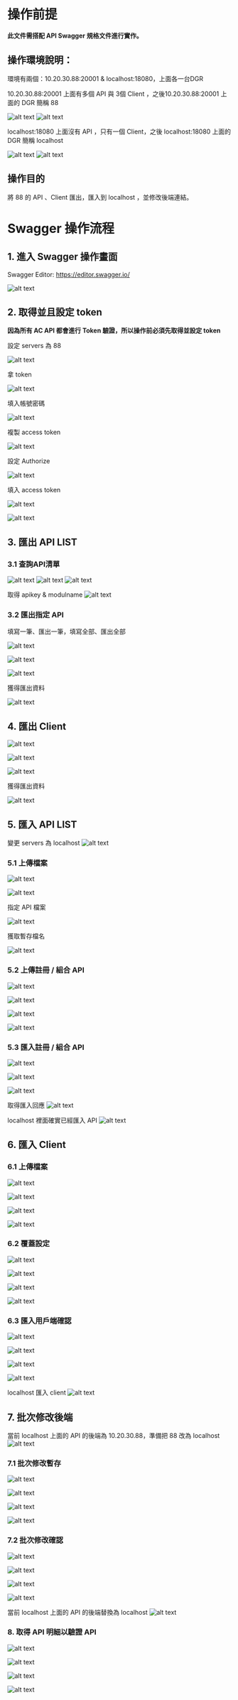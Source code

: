 # 操作前提

**此文件需搭配 API  Swagger 規格文件進行實作。**

## 操作環境說明：

環境有兩個：10.20.30.88:20001 & localhost:18080，上面各一台DGR

10.20.30.88:20001 上面有多個 API 與 3個 Client ，之後10.20.30.88:20001 上面的 DGR 簡稱 88

![alt text](png/image.png)
![alt text](png/image-1.png)

localhost:18080 上面沒有 API ，只有一個 Client，之後 localhost:18080 上面的 DGR 簡稱 localhost

![alt text](png/image-2.png)
![alt text](png/image-3.png)

## 操作目的

將 88 的 API 、Client 匯出，匯入到 localhost ，並修改後端連結。

# Swagger 操作流程

## 1. 進入 Swagger 操作畫面
Swagger Editor: https://editor.swagger.io/

![alt text](png/image-4.png)

## 2. 取得並且設定 token

**因為所有 AC API 都會進行 Token 驗證，所以操作前必須先取得並設定 token**

設定 servers 為 88

![alt text](png/image-5.png)

拿 token

![alt text](png/image-7.png)

填入帳號密碼

![alt text](png/image-8.png)

複製 access token

![alt text](png/image-9.png)

設定 Authorize

![alt text](png/image-10.png)

填入 access token

![alt text](png/image-11.png)

![alt text](png/image-12.png)

## 3. 匯出 API LIST

### 3.1 查詢API清單

![alt text](png/image-13.png)
![alt text](png/image-14.png)
![alt text](png/image-15.png)

取得 apikey & modulname
![alt text](png/image-16.png)

### 3.2 匯出指定 API 

填寫一筆、匯出一筆，填寫全部、匯出全部

![alt text](png/image-17.png)

![alt text](png/image-18.png)

![alt text](png/image-19.png)

獲得匯出資料

![alt text](png/image-20.png)

## 4. 匯出 Client

![alt text](png/image-21.png)

![alt text](png/image-22.png)

![alt text](png/image-23.png)

獲得匯出資料

![alt text](png/image-24.png)

## 5. 匯入 API LIST


變更 servers 為 localhost
![alt text](png/image-25.png)

### 5.1 上傳檔案

![alt text](png/image-26.png)

![alt text](png/image-27.png)

指定 API 檔案

![alt text](png/image-28.png)

獲取暫存檔名

![alt text](png/image-29.png)

### 5.2 上傳註冊 / 組合 API

![alt text](png/image-30.png)

![alt text](png/image-31.png)

![alt text](png/image-32.png)

![alt text](png/image-33.png)

### 5.3 匯入註冊 / 組合 API

![alt text](png/image-34.png)

![alt text](png/image-35.png)

![alt text](png/image-36.png)

取得匯入回應
![alt text](png/image-37.png)

localhost 裡面確實已經匯入 API
![alt text](png/image-38.png)

## 6. 匯入 Client

### 6.1 上傳檔案

![alt text](png/image-39.png)

![alt text](png/image-40.png)

![alt text](png/image-41.png)

![alt text](png/image-42.png)

### 6.2 覆蓋設定

![alt text](png/image-43.png)

![alt text](png/image-44.png)

![alt text](png/image-45.png)

![alt text](png/image-46.png)

### 6.3 匯入用戶端確認

![alt text](png/image-47.png)

![alt text](png/image-48.png)

![alt text](png/image-49.png)

![alt text](png/image-50.png)

localhost 匯入 client
![alt text](png/image-51.png)

## 7. 批次修改後端

當前 localhost 上面的 API 的後端為 10.20.30.88，準備把 88 改為 localhost
![alt text](png/image-52.png)

### 7.1 批次修改暫存
![alt text](png/image-53.png)

![alt text](png/image-54.png)

![alt text](png/image-55.png)

![alt text](png/image-56.png)

### 7.2 批次修改確認

![alt text](png/image-57.png)

![alt text](png/image-58.png)

![alt text](png/image-59.png)

![alt text](png/image-60.png)

當前 localhost 上面的 API 的後端替換為 localhost
![alt text](png/image-61.png)

### 8. 取得 API 明細以驗證 API

![alt text](png/image-62.png)

![alt text](png/image-63.png)

![alt text](png/image-64.png)

![alt text](png/image-65.png)